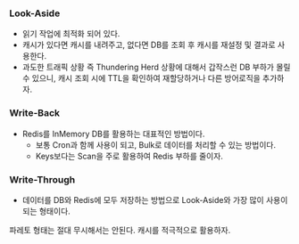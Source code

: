 ### Look-Aside 
* 읽기 작업에 최적화 되어 있다. 
* 캐시가 있다면 캐시를 내려주고, 없다면 DB를 조회 후 캐시를 재설정 및 결과로 사용한다. 
* 과도한 트래픽 상황 즉 Thundering Herd 상황에 대해서 갑작스런 DB 부하가 몰릴 수 있으니, 캐시 조회 시에 TTL을 확인하여 재할당하거나 다른 방어로직을 추가하자.

### Write-Back
* Redis를 InMemory DB를 활용하는 대표적인 방법이다. 
  * 보통 Cron과 함께 사용이 되고, Bulk로 데이터를 처리할 수 있는 방법이다. 
  * Keys보다는 Scan을 주로 활용하여 Redis 부하를 줄이자.

### Write-Through
* 데이터를 DB와 Redis에 모두 저장하는 방법으로 Look-Aside와 가장 많이 사용이 되는 형태이다.

파레토 형태는 절대 무시해서는 안된다. 캐시를 적극적으로 활용하자.